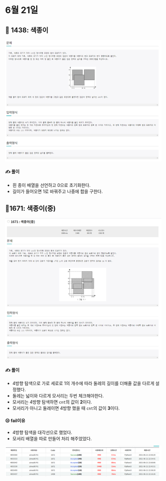 #  6월 21일

## 🚩 1438: 색종이

[![image-20210621221806388](README.assets/image-20210621221806388.png)](http://jungol.co.kr/bbs/board.php?bo_table=pbank&wr_id=712&sca=2060)



#### ✍ 풀이

- 흰 종이 배열을 선언하고 0으로 초기화한다.
- 길이가 들어오면 1로 바꿔주고 나중에 합을 구한다.



## 🚩1671: 색종이(중)

[![image-20210621225754727](README.assets/image-20210621225754727.png)](http://jungol.co.kr/bbs/board.php?bo_table=pbank&wr_id=944&sca=2060)





#### ✍ 풀이

- 4방향 탐색으로 가로 세로로 1의 개수에 따라 둘레의 길이를 더해줄 값을 다르게 설정했다.
- 둘레는 넓이와 다르게 모서리는 두번 체크해야한다.
- 모서리는 4방향 탐색하면 `cnt`의 값이 **2**이다.
- 모서리가 아니고 둘레이면 4방향 했을 때 `cnt`의 값이 **3**이다.



#### 😒 fail이유

- 4방향 탐색을 대각선으로 했었다.
- 모서리 배열을 따로 만들어 처리 해주었었다.

![image-20210621230049618](README.assets/image-20210621230049618.png)